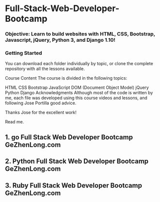 # Full-Stack-Web-Developer-Bootcamp

### Objective: Learn to build websites with HTML, CSS, Bootstrap, Javascript, jQuery, Python 3, and Django 1.10!

### Getting Started
You can download each folder individually by topic, or clone the complete repository with all the lessons available.

Course Content
The course is divided in the following topics:

HTML
CSS
Bootstrap
JavaScript
DOM (Document Object Model)
jQuery
Python
Django
Acknowledgments
Although most of the code is written by me, each file was developed using this course videos and lessons, and following Jose Portilla good advice.

Thanks Jose for the excellent work!

Read me.
## 1. go Full Stack Web Developer Bootcamp GeZhenLong.com
## 2. Python Full Stack Web Developer Bootcamp GeZhenLong.com
## 3. Ruby Full Stack Web Developer Bootcamp GeZhenLong.com
